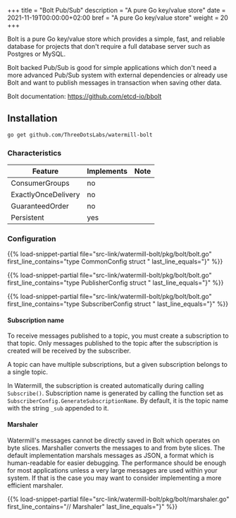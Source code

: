 +++
title = "Bolt Pub/Sub"
description = "A pure Go key/value store"
date = 2021-11-19T00:00:00+02:00
bref = "A pure Go key/value store"
weight = 20
+++

Bolt is a pure Go key/value store which provides a simple, fast, and reliable
database for projects that don't require a full database server such as
Postgres or MySQL.

Bolt backed Pub/Sub is good for simple applications which don't need a more
advanced Pub/Sub system with external dependencies or already use Bolt and
want to publish messages in transaction when saving other data.

Bolt documentation: https://github.com/etcd-io/bbolt

## Installation

```bash
go get github.com/ThreeDotsLabs/watermill-bolt
```

### Characteristics

| Feature             | Implements | Note |
| ------------------- | ---------- | ---- |
| ConsumerGroups      | no         |      |
| ExactlyOnceDelivery | no         |      |
| GuaranteedOrder     | no         |      |
| Persistent          | yes        |      |

### Configuration

{{% load-snippet-partial file="src-link/watermill-bolt/pkg/bolt/bolt.go" first_line_contains="type CommonConfig struct " last_line_equals="}" %}}

{{% load-snippet-partial file="src-link/watermill-bolt/pkg/bolt/bolt.go" first_line_contains="type PublisherConfig struct " last_line_equals="}" %}}

{{% load-snippet-partial file="src-link/watermill-bolt/pkg/bolt/bolt.go" first_line_contains="type SubscriberConfig struct " last_line_equals="}" %}}

#### Subscription name

To receive messages published to a topic, you must create a subscription to
that topic. Only messages published to the topic after the subscription is
created will be received by the subscriber.

A topic can have multiple subscriptions, but a given subscription belongs to
a single topic.

In Watermill, the subscription is created automatically during calling
`Subscribe()`.  Subscription name is generated by calling the function set as
`SubscriberConfig.GenerateSubscriptionName`.  By default, it is the topic name
with the string `_sub` appended to it.

#### Marshaler

Watermill's messages cannot be directly saved in Bolt which operates on byte
slices. Marshaller converts the messages to and from byte slices. The default
implementation marshals messages as JSON, a format which is human-readable
for easier debugging. The performance should be enough for most applications
unless a very large messages are used within your system. If that is the case
you may want to consider implementing a more efficient marshaler.

{{% load-snippet-partial file="src-link/watermill-bolt/pkg/bolt/marshaler.go" first_line_contains="// Marshaler" last_line_equals="}" %}}
